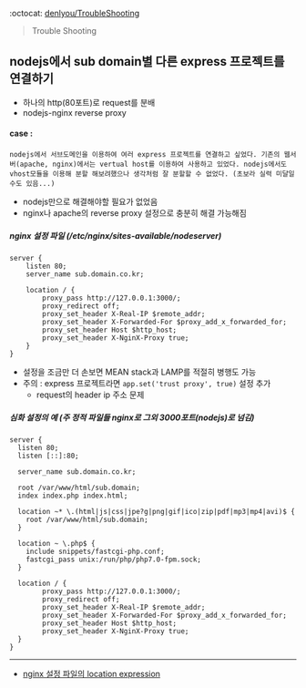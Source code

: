 :octocat: [denlyou/TroubleShooting](https://github.com/denlyou/TroubleShooting)
> Trouble Shooting

## nodejs에서 sub domain별 다른 express 프로젝트를 연결하기
- 하나의 http(80포트)로 request를 분배
- nodejs-nginx reverse proxy

#### case :
`nodejs에서 서브도메인을 이용하여 여러 express 프로젝트를 연결하고 싶었다. 기존의 웹서버(apache, nginx)에서는 vertual host를 이용하여 사용하고 있었다. nodejs에서도 vhost모듈을 이용해 분할 해보려했으나 생각처럼 잘 분할할 수 없었다. (초보라 실력 미달일수도 있음...) `

- nodejs만으로 해결해야할 필요가 없었음
- nginx나 apache의 reverse proxy 설정으로 충분히 해결 가능해짐

##### nginx 설정 파일 (/etc/nginx/sites-available/nodeserver)
```
server {
	listen 80;
	server_name sub.domain.co.kr;

	location / {
        proxy_pass http://127.0.0.1:3000/;
        proxy_redirect off;
        proxy_set_header X-Real-IP $remote_addr;
        proxy_set_header X-Forwarded-For $proxy_add_x_forwarded_for;
        proxy_set_header Host $http_host;
        proxy_set_header X-NginX-Proxy true;
	}
}
```

- 설정을 조금만 더 손보면 MEAN stack과 LAMP를 적절히 병행도 가능
- 주의 : express 프로젝트라면 `app.set('trust proxy', true)` 설정 추가
    - request의 header ip 주소 문제


##### 심화 설정의 예 (주 정적 파일들 nginx로 그외 3000포트(nodejs)로 넘김)
```
server {
  listen 80;
  listen [::]:80;

  server_name sub.domain.co.kr;

  root /var/www/html/sub.domain;
  index index.php index.html;

  location ~* \.(html|js|css|jpe?g|png|gif|ico|zip|pdf|mp3|mp4|avi)$ {
    root /var/www/html/sub.domain;
  }

  location ~ \.php$ {
    include snippets/fastcgi-php.conf;
    fastcgi_pass unix:/run/php/php7.0-fpm.sock;
  }

  location / {
		proxy_pass http://127.0.0.1:3000/;
		proxy_redirect off;
		proxy_set_header X-Real-IP $remote_addr;
		proxy_set_header X-Forwarded-For $proxy_add_x_forwarded_for;
		proxy_set_header Host $http_host;
		proxy_set_header X-NginX-Proxy true;
  }
}
```

---

- [nginx 설정 파일의 location expression](https://www.digitalocean.com/community/tutorials/understanding-nginx-server-and-location-block-selection-algorithms)
